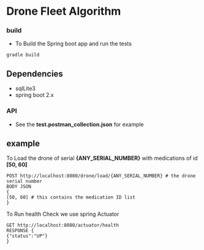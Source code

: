 # Drone Fleet Algorithm

### build 
* To Build the Spring boot app and run the tests
```
gradle build
```
## Dependencies 
* sqlLite3
* spring boot 2.x

### API 

* See the **test.postman_collection.json** for example 
## example
To Load the drone of serial **{ANY_SERIAL_NUMBER}** with medications of id **[50, 60]** 
```
POST http://localhost:8080/drone/load/{ANY_SERIAL_NUMBER} # the drone serial number
BODY JSON 
{
[50, 60] # this contains the medication ID list
}

```
To Run health Check we use spring Actuator
```
GET http://localhost:8080/actuator/health
RESPONSE {
{"status":"UP"}
}
```
